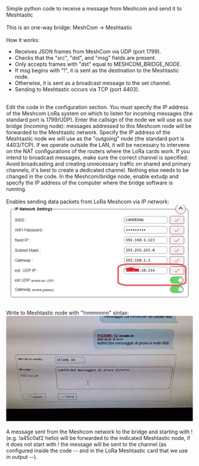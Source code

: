 Simple python code to receive a message from Meshcom and send it to Meshtastic<br>
<br>
This is an one-way bridge: MeshCom -> Meshtastic<br> 
<br>
How it works:<br>
- Receives JSON frames from MeshCom via UDP (port 1799).<br>
- Checks that the "src", "dst", and "msg" fields are present.<br>
- Only accepts frames with "dst" equal to MESHCOM_BRIDGE_NODE.<br>
- If msg begins with "!", it is sent as the destination to the Meshtastic node.<br>
- Otherwise, it is sent as a broadcast message to the set channel.<br>
- Sending to Meshtastic occurs via TCP (port 4403).<br>
<br>
Edit the code in the configuration section. You must specify the IP address of the Meshcom LoRa system on which to listen for incoming messages (the standard port is 1799/UDP). Enter the callsign of the node we will use as our bridge (incoming node): messages addressed to this Meshcom node will be forwarded to the Meshtastic network. Specify the IP address of the Meshtastic node we will use as the "outgoing" node (the standard port is 4403/TCP). If we operate outside the LAN, it will be necessary to intervene on the NAT configurations of the routers where the LoRa cards work. If you intend to broadcast messages, make sure the correct channel is specified. Avoid broadcasting and creating unnecessary traffic on shared and primary channels; it's best to create a dedicated channel. Nothing else needs to be changed in the code. In the Meshcom/bridge node, enable extudp and specify the IP address of the computer where the bridge software is running.
<br><br>
Enables sending data packets from LoRa Meshcom via IP network:<br>
<img src="https://github.com/ik5xmk/mc2mt_net/blob/main/enable_extudp.jpg" />
<br><br>
Write to Meshtastic node with "!nnnnnnnn" sintax:<br>
<img src="https://github.com/ik5xmk/mc2mt_net/blob/main/direct_message_to_node.jpg" />
<br><br>
A message sent from the Meshcom network to the bridge and starting with ! (e.g. !a45c0af2 hello) will be forwarded to the indicated Meshtastic node, if it does not start with ! the message will be sent to the channel (as configured inside the code -- and in the LoRa Meshtastic card that we use in output --).<br>
<br>
